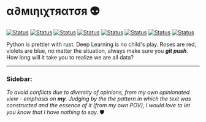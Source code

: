# α∂мιηιχтяαтσя 👽

[![Status](https://img.shields.io/badge/Build-Passing-skirretgreen)](https://github.com/Adminixtrator) [![Status](https://img.shields.io/badge/Emotions-Stable-blue)](https://github.com/Adminixtrator) [![Status](https://img.shields.io/badge/Status-Single-orange)](https://github.com/Adminixtrator) [![Status](https://img.shields.io/badge/ML/DL-Solid-skirretgreen)](https://github.com/Adminixtrator) [![Status](https://img.shields.io/badge/AWS-Blossoming-violet)](https://github.com/Adminixtrator) [![Status](https://img.shields.io/badge/Money-OpenSource-red)](https://github.com/Adminixtrator) [![Status](https://img.shields.io/badge/Wisdom-Passing-skirretgreen)](https://github.com/Adminixtrator) [![Status](https://img.shields.io/badge/Tensorflow-Undying-yellow)](https://github.com/Adminixtrator)

Python is prettier with rust. Deep Learning is no child's play. Roses are red, violets are blue, no matter the situation, always make sure you ***git push***. How long will it take you to realize we are all data?


------------------------------
### Sidebar:
*To avoid conflicts due to diversity of opinions, from my own opinionated view - emphasis on **my**. Judging by the the pattern in which the text was constructed and the essence of it (from my own POV), I would love to let you know that I have nothing to say.* 🛡

<!--
**Adminixtrator/Adminixtrator** is a ✨ _special_ ✨ repository because its `README.md` (this file) appears on your GitHub profile.

Here are some ideas to get you started:

- 🔭 I’m currently working on ...
- 🌱 I’m currently learning ...
- 👯 I’m looking to collaborate on ...
- 🤔 I’m looking for help with ...
- 💬 Ask me about ...
- 📫 How to reach me: ...
- 😄 Pronouns: ...
- ⚡ Fun fact: ...
-->
